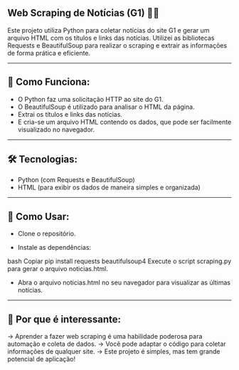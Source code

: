 ## **Web Scraping de Notícias (G1)** 📰✨
Este projeto utiliza Python para coletar notícias do site G1 e gerar um arquivo HTML com os títulos e links das notícias. Utilizei as bibliotecas Requests e BeautifulSoup para realizar o scraping e extrair as informações de forma prática e eficiente.

---

## 🎯 **Como Funciona:**

- O Python faz uma solicitação HTTP ao site do G1.
- O BeautifulSoup é utilizado para analisar o HTML da página.
- Extrai os títulos e links das notícias.
- E cria-se um arquivo HTML contendo os dados, que pode ser facilmente visualizado no navegador.

---

## 🛠️ **Tecnologias:**
- Python (com Requests e BeautifulSoup)
- HTML (para exibir os dados de maneira simples e organizada)

---

## 🚀 **Como Usar:**
- Clone o repositório.

- Instale as dependências:

bash
Copiar
pip install requests beautifulsoup4
Execute o script scraping.py para gerar o arquivo noticias.html.

- Abra o arquivo noticias.html no seu navegador para visualizar as últimas notícias.

---

## 🔑 **Por que é interessante:**
-> Aprender a fazer web scraping é uma habilidade poderosa para automação e coleta de dados.
-> Você pode adaptar o código para coletar informações de qualquer site.
-> Este projeto é simples, mas tem grande potencial de aplicação!
